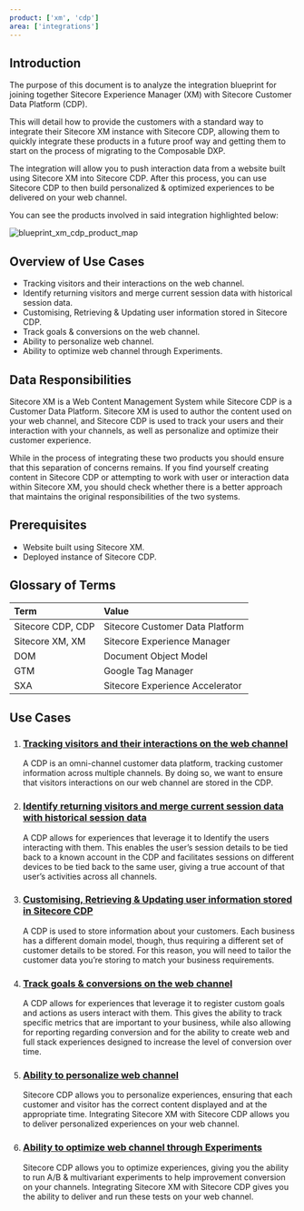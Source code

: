 ```yaml
---
product: ['xm', 'cdp']
area: ['integrations']
---
```


## Introduction

The purpose of this document is to analyze the integration blueprint for joining together Sitecore Experience Manager (XM) with Sitecore Customer Data Platform (CDP).

This will detail how to provide the customers with a standard way to integrate their Sitecore XM instance with Sitecore CDP, allowing them to quickly integrate these products in a future proof way and getting them to start on the process of migrating to the Composable DXP.

The integration will allow you to push interaction data from a website built using Sitecore XM into Sitecore CDP. After this process, you can use Sitecore CDP to then build personalized & optimized experiences to be delivered on your web channel.

You can see the products involved in said integration highlighted below:

![blueprint_xm_cdp_product_map][1]

## Overview of Use Cases

- Tracking visitors and their interactions on the web channel.
- Identify returning visitors and merge current session data with historical session data.
- Customising, Retrieving & Updating user information stored in Sitecore CDP.
- Track goals & conversions on the web channel.
- Ability to personalize web channel.
- Ability to optimize web channel through Experiments.

## Data Responsibilities

Sitecore XM is a Web Content Management System while Sitecore CDP is a Customer Data Platform. Sitecore XM is used to author the content used on your web channel, and Sitecore CDP is used to track your users and their interaction with your channels, as well as personalize and optimize their customer experience.

While in the process of integrating these two products you should ensure that this separation of concerns remains. If you find yourself creating content in Sitecore CDP or attempting to work with user or interaction data within Sitecore XM, you should check whether there is a better approach that maintains the original responsibilities of the two systems.

## Prerequisites

- Website built using Sitecore XM.
- Deployed instance of Sitecore CDP.

## Glossary of Terms

| Term              | Value                           |
| :---------------- | :------------------------------ |
| Sitecore CDP, CDP | Sitecore Customer Data Platform |
| Sitecore XM, XM   | Sitecore Experience Manager     |
| DOM               | Document Object Model           |
| GTM               | Google Tag Manager              |
| SXA               | Sitecore Experience Accelerator |

## Use Cases
1. ### [Tracking visitors and their interactions on the web channel](/learn/integrations/xm-cdp/use-case-1-tracking)
   A CDP is an omni-channel customer data platform, tracking customer information across multiple channels. By doing so, we want to ensure that visitors interactions on our web channel are stored in the CDP.
2. ### [Identify returning visitors and merge current session data with historical session data](/learn/integrations/xm-cdp/use-case-2-identify)
   A CDP allows for experiences that leverage it to Identify the users interacting with them. This enables the user’s session details to be tied back to a known account in the CDP and facilitates sessions on different devices to be tied back to the same user, giving a true account of that user’s activities across all channels.
3. ### [Customising, Retrieving & Updating user information stored in Sitecore CDP](/learn/integrations/xm-cdp/use-case-3-tailored-stored)
   A CDP is used to store information about your customers. Each business has a different domain model, though, thus requiring a different set of customer details to be stored. For this reason, you will need to tailor the customer data you’re storing to match your business requirements.
4. ### [Track goals & conversions on the web channel](/learn/integrations/xm-cdp/use-case-4-goals-conversions)
   A CDP allows for experiences that leverage it to register custom goals and actions as users interact with them. This gives the ability to track specific metrics that are important to your business, while also allowing for reporting regarding conversion and for the ability to create web and full stack experiences designed to increase the level of conversion over time.
5. ### [Ability to personalize web channel](/learn/integrations/xm-cdp/use-case-5-personalize)
   Sitecore CDP allows you to personalize experiences, ensuring that each customer and visitor has the correct content displayed and at the appropriate time. Integrating Sitecore XM with Sitecore CDP allows you to deliver personalized experiences on your web channel.
6. ### [Ability to optimize web channel through Experiments](/learn/integrations/xm-cdp/use-case-6-experiments)
   Sitecore CDP allows you to optimize experiences, giving you the ability to run A/B & multivariant experiments to help improvement conversion on your channels. Integrating Sitecore XM with Sitecore CDP gives you the ability to deliver and run these tests on your web channel.

[1]: https://mss-p-006-delivery.sitecorecontenthub.cloud/api/public/content/1a7ace859dea4deaa27e4546c9b812cc?v=ffce0578
